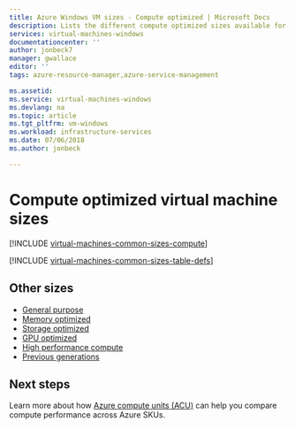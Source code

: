 ```yaml
---
title: Azure Windows VM sizes - Compute optimized | Microsoft Docs
description: Lists the different compute optimized sizes available for Windows virtual machines in Azure. Lists information about the number of vCPUs, data disks and NICs as well as storage throughput and network bandwidth for sizes in this series.
services: virtual-machines-windows
documentationcenter: ''
author: jonbeck7
manager: gwallace
editor: ''
tags: azure-resource-manager,azure-service-management

ms.assetid: 
ms.service: virtual-machines-windows
ms.devlang: na
ms.topic: article
ms.tgt_pltfrm: vm-windows
ms.workload: infrastructure-services
ms.date: 07/06/2018
ms.author: jonbeck

---
```


# Compute optimized virtual machine sizes

[!INCLUDE [virtual-machines-common-sizes-compute](../../../includes/virtual-machines-common-sizes-compute.md)]

[!INCLUDE [virtual-machines-common-sizes-table-defs](../../../includes/virtual-machines-common-sizes-table-defs.md)]


## Other sizes
- [General purpose](sizes-general.md)
- [Memory optimized](../virtual-machines-windows-sizes-memory.md)
- [Storage optimized](../virtual-machines-windows-sizes-storage.md)
- [GPU optimized](sizes-gpu.md)
- [High performance compute](sizes-hpc.md)
- [Previous generations](sizes-previous-gen.md)

## Next steps
Learn more about how [Azure compute units (ACU)](acu.md) can help you compare compute performance across Azure SKUs.